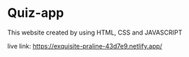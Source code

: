 # Quiz-app


This website created by using HTML, CSS and JAVASCRIPT

live link: https://exquisite-praline-43d7e9.netlify.app/
